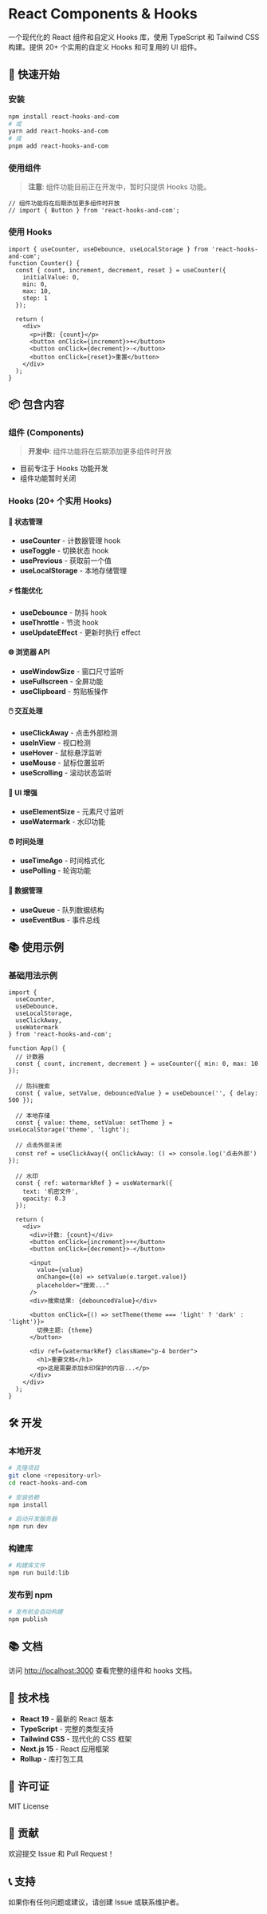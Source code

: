 # React Components & Hooks

一个现代化的 React 组件和自定义 Hooks 库，使用 TypeScript 和 Tailwind CSS 构建。提供 20+ 个实用的自定义 Hooks 和可复用的 UI 组件。

## 🚀 快速开始

### 安装

```bash
npm install react-hooks-and-com
# 或
yarn add react-hooks-and-com
# 或
pnpm add react-hooks-and-com
```

### 使用组件

> **注意**: 组件功能目前正在开发中，暂时只提供 Hooks 功能。

```tsx
// 组件功能将在后期添加更多组件时开放
// import { Button } from 'react-hooks-and-com';
```

### 使用 Hooks

```tsx
import { useCounter, useDebounce, useLocalStorage } from 'react-hooks-and-com';
function Counter() {
  const { count, increment, decrement, reset } = useCounter({
    initialValue: 0,
    min: 0,
    max: 10,
    step: 1
  });

  return (
    <div>
      <p>计数: {count}</p>
      <button onClick={increment}>+</button>
      <button onClick={decrement}>-</button>
      <button onClick={reset}>重置</button>
    </div>
  );
}
```

## 📦 包含内容

### 组件 (Components)

> **开发中**: 组件功能将在后期添加更多组件时开放
- 目前专注于 Hooks 功能开发
- 组件功能暂时关闭

### Hooks (20+ 个实用 Hooks)

#### 🎯 状态管理
- **useCounter** - 计数器管理 hook
- **useToggle** - 切换状态 hook
- **usePrevious** - 获取前一个值
- **useLocalStorage** - 本地存储管理

#### ⚡ 性能优化
- **useDebounce** - 防抖 hook
- **useThrottle** - 节流 hook
- **useUpdateEffect** - 更新时执行 effect

#### 🌐 浏览器 API
- **useWindowSize** - 窗口尺寸监听
- **useFullscreen** - 全屏功能
- **useClipboard** - 剪贴板操作

#### 🖱️ 交互处理
- **useClickAway** - 点击外部检测
- **useInView** - 视口检测
- **useHover** - 鼠标悬浮监听
- **useMouse** - 鼠标位置监听
- **useScrolling** - 滚动状态监听

#### 🎨 UI 增强
- **useElementSize** - 元素尺寸监听
- **useWatermark** - 水印功能

#### ⏰ 时间处理
- **useTimeAgo** - 时间格式化
- **usePolling** - 轮询功能

#### 🔄 数据管理
- **useQueue** - 队列数据结构
- **useEventBus** - 事件总线

## 📚 使用示例

### 基础用法示例

```tsx
import { 
  useCounter, 
  useDebounce, 
  useLocalStorage, 
  useClickAway,
  useWatermark 
} from 'react-hooks-and-com';

function App() {
  // 计数器
  const { count, increment, decrement } = useCounter({ min: 0, max: 10 });
  
  // 防抖搜索
  const { value, setValue, debouncedValue } = useDebounce('', { delay: 500 });
  
  // 本地存储
  const { value: theme, setValue: setTheme } = useLocalStorage('theme', 'light');
  
  // 点击外部关闭
  const ref = useClickAway({ onClickAway: () => console.log('点击外部') });
  
  // 水印
  const { ref: watermarkRef } = useWatermark({ 
    text: '机密文件', 
    opacity: 0.3 
  });

  return (
    <div>
      <div>计数: {count}</div>
      <button onClick={increment}>+</button>
      <button onClick={decrement}>-</button>
      
      <input 
        value={value} 
        onChange={(e) => setValue(e.target.value)} 
        placeholder="搜索..."
      />
      <div>搜索结果: {debouncedValue}</div>
      
      <button onClick={() => setTheme(theme === 'light' ? 'dark' : 'light')}>
        切换主题: {theme}
      </button>
      
      <div ref={watermarkRef} className="p-4 border">
        <h1>重要文档</h1>
        <p>这是需要添加水印保护的内容...</p>
      </div>
    </div>
  );
}
```








## 🛠️ 开发

### 本地开发

```bash
# 克隆项目
git clone <repository-url>
cd react-hooks-and-com

# 安装依赖
npm install

# 启动开发服务器
npm run dev
```

### 构建库

```bash
# 构建库文件
npm run build:lib
```

### 发布到 npm

```bash
# 发布前会自动构建
npm publish
```

## 📚 文档

访问 [http://localhost:3000](http://localhost:3000) 查看完整的组件和 hooks 文档。

## 🎨 技术栈

- **React 19** - 最新的 React 版本
- **TypeScript** - 完整的类型支持
- **Tailwind CSS** - 现代化的 CSS 框架
- **Next.js 15** - React 应用框架
- **Rollup** - 库打包工具

## 📄 许可证

MIT License

## 🤝 贡献

欢迎提交 Issue 和 Pull Request！

## 📞 支持

如果你有任何问题或建议，请创建 Issue 或联系维护者。
